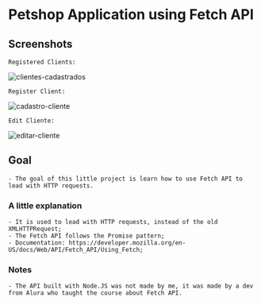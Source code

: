 # Petshop Application using Fetch API

## Screenshots
    
    Registered Clients:
![clientes-cadastrados](https://user-images.githubusercontent.com/55142445/88086160-4946df80-cb5d-11ea-9fcd-12391a690e69.png)
    
    Register Client:
![cadastro-cliente](https://user-images.githubusercontent.com/55142445/88086181-4fd55700-cb5d-11ea-9cd6-31d7320dca90.png)

    Edit Cliente:
![editar-cliente](https://user-images.githubusercontent.com/55142445/88086186-5237b100-cb5d-11ea-8e92-a46d122c7324.png)

## Goal

    - The goal of this little project is learn how to use Fetch API to lead with HTTP requests.

### A little explanation

    - It is used to lead with HTTP requests, instead of the old XMLHTTPRequest;
    - The Fetch API follows the Promise pattern;
    - Documentation: https://developer.mozilla.org/en-US/docs/Web/API/Fetch_API/Using_Fetch;

### Notes

    - The API built with Node.JS was not made by me, it was made by a dev from Alura who taught the course about Fetch API.
